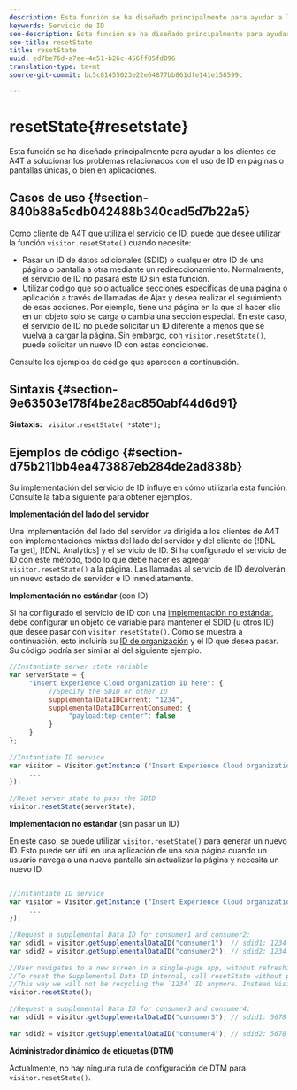 ```yaml
---
description: Esta función se ha diseñado principalmente para ayudar a los clientes de A4T a solucionar los problemas relacionados con el uso de ID en páginas o pantallas únicas, o bien en aplicaciones.
keywords: Servicio de ID
seo-description: Esta función se ha diseñado principalmente para ayudar a los clientes de A4T a solucionar los problemas relacionados con el uso de ID en páginas o pantallas únicas, o bien en aplicaciones.
seo-title: resetState
title: resetState
uuid: ed7be76d-a7ee-4e51-b26c-456ff85fd096
translation-type: tm+mt
source-git-commit: bc5c81455023e22e64877bb861dfe141e158599c

---
```



# resetState{#resetstate}

Esta función se ha diseñado principalmente para ayudar a los clientes de A4T a solucionar los problemas relacionados con el uso de ID en páginas o pantallas únicas, o bien en aplicaciones.

## Casos de uso {#section-840b88a5cdb042488b340cad5d7b22a5}

Como cliente de A4T que utiliza el servicio de ID, puede que desee utilizar la función `visitor.resetState()` cuando necesite:

* Pasar un ID de datos adicionales (SDID) o cualquier otro ID de una página o pantalla a otra mediante un redireccionamiento. Normalmente, el servicio de ID no pasará este ID sin esta función.
* Utilizar código que solo actualice secciones específicas de una página o aplicación a través de llamadas de Ajax y desea realizar el seguimiento de esas acciones. Por ejemplo, tiene una página en la que al hacer clic en un objeto solo se carga o cambia una sección especial. En este caso, el servicio de ID no puede solicitar un ID diferente a menos que se vuelva a cargar la página. Sin embargo, con `visitor.resetState()`, puede solicitar un nuevo ID con estas condiciones.

Consulte los ejemplos de código que aparecen a continuación.

## Sintaxis {#section-9e63503e178f4be28ac850abf44d6d91}

**Sintaxis:** ` visitor.resetState( *`state`*);`

## Ejemplos de código {#section-d75b211bb4ea473887eb284de2ad838b}

Su implementación del servicio de ID influye en cómo utilizaría esta función. Consulte la tabla siguiente para obtener ejemplos.

**Implementación del lado del servidor**

Una implementación del lado del servidor va dirigida a los clientes de A4T con implementaciones mixtas del lado del servidor y del cliente de [!DNL Target], [!DNL Analytics] y el servicio de ID. Si ha configurado el servicio de ID con este método, todo lo que debe hacer es agregar `visitor.resetState()` a la página. Las llamadas al servicio de ID devolverán un nuevo estado de servidor e ID inmediatamente.

**Implementación no estándar** (con ID)

Si ha configurado el servicio de ID con una [implementación no estándar](../../implementation-guides/implementation-guides.md#section-2c4f2db1f9704315a7cccab6d2e07113), debe configurar un objeto de variable para mantener el SDID (u otros ID) que desee pasar con `visitor.resetState()`. Como se muestra a continuación, esto incluiría su [ID de organización](../../reference/requirements.md#section-a02f537129a64ffbb690d5738d360c26) y el ID que desea pasar. Su código podría ser similar al del siguiente ejemplo.

```js
//Instantiate server state variable 
var serverState = { 
     "Insert Experience Cloud organization ID here": { 
          //Specify the SDID or other ID 
          supplementalDataIDCurrent: "1234", 
          supplementalDataIDCurrentConsumed: { 
               "payload:top-center": false 
          } 
     } 
}; 
 
//Instantiate ID service 
var visitor = Visitor.getInstance ("Insert Experience Cloud organization ID here", { 
     ... 
}); 
 
//Reset server state to pass the SDID 
visitor.resetState(serverState);
```

**Implementación no estándar** (sin pasar un ID)

En este caso, se puede utilizar `visitor.resetState()` para generar un nuevo ID. Esto puede ser útil en una aplicación de una sola página cuando un usuario navega a una nueva pantalla sin actualizar la página y necesita un nuevo ID.

```js
 
//Instantiate ID service 
var visitor = Visitor.getInstance ("Insert Experience Cloud organization ID here", { 
     ... 
}); 
 
//Request a supplemental Data ID for consumer1 and consumer2: 
var sdid1 = visitor.getSupplementalDataID("consumer1"); // sdid1: 1234 
var sdid2 = visitor.getSupplementalDataID("consumer2"); // sdid2: 1234 
 
//User navigates to a new screen in a single-page app, without refreshing the page. 
//To reset the Supplemental Data ID internal, call resetState without passing any parameters. 
//This way we will not be recycling the `1234` ID anymore. Instead Visitor will generate a new supplemental Data ID going forward. 
visitor.resetState(); 
 
//Request a supplemental Data ID for consumer3 and consumer4: 
var sdid1 = visitor.getSupplementalDataID("consumer3"); // sdid1: 5678 
 
var sdid2 = visitor.getSupplementalDataID("consumer4"); // sdid2: 5678
```

**Administrador dinámico de etiquetas (DTM)**

Actualmente, no hay ninguna ruta de configuración de DTM para `visitor.resetState()`.
